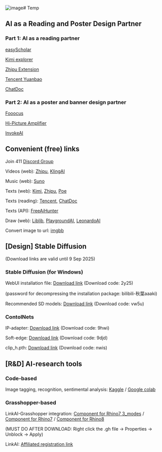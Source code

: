 ![image](https://github.com/user-attachments/assets/fd4d45dd-2a66-423c-8405-53d22135f588)# Temp

## AI as a Reading and Poster Design Partner ##

### Part 1: AI as a reading partner ###
[easyScholar](https://www.easyscholar.cc/)

[Kimi explorer](https://chromewebstore.google.com/detail/kimi-explorer/caejcfciegnnnepdhaopdogngbmojodl?hl=en)

[Zhipu Extension](https://chromewebstore.google.com/detail/%E6%99%BA%E8%B0%B1%E6%B8%85%E8%A8%80-%E4%BD%A0%E7%9A%84%E6%B5%8F%E8%A7%88%E5%99%A8ai%E5%8A%A9%E6%89%8B/mnpdbmgpebfihcndnpgdaihnkmloclkd)

[Tencent Yuanbao](https://yuanbao.tencent.com/chat)

[ChatDoc](https://chatdoc.com/)

### Part 2: AI as a poster and banner design partner ###
[Fooocus](https://github.com/lllyasviel/Fooocus)

[Hi-Picture Amplifier](http://store.aunbox.cn/hiphotobig?from=mp)

[InvokeAI](https://github.com/invoke-ai/InvokeAI)



## Convenient (free) links ##

Join 411 [Discord Group](https://discord.gg/pCfsJa4P)

Videos (web): [Zhipu](https://chatglm.cn/main/alltoolsdetail?lang=en), [KlingAI](https://klingai.kuaishou.com/text-to-video/new)

Music (web): [Suno](https://suno.com/)

Texts (web): [Kimi](https://kimi.moonshot.cn/), [Zhipu](https://chatglm.cn/main/alltoolsdetail?lang=zh), [Poe](https://poe.com/)

Texts (reading): [Tencent](https://yuanbao.tencent.com/), [ChatDoc](https://chatdoc.com/)

Texts (API): [FreeAiHunter](https://freeaihunter.com/cn)

Draw (web): [Liblib](https://www.liblib.art/), [PlaygroundAI](https://playground.com/), [LeonardoAI](https://app.leonardo.ai/)

Convert image to url: [imgbb](https://imgbb.com/)




## [Design] Stable Diffusion ## 
(Download links are valid until 9 Sep 2025)



### Stable Diffusion (for Windows) ###

WebUI installation file: [Download link](https://pan.baidu.com/s/1Ywt6OGVFFTwGYMCoPmu1aw) (Download code: 2y25)

(password for decompressing the installation package: bilibili-秋葉aaaki)

Recommended SD models: [Download link](https://pan.baidu.com/s/1dOREHCwSiRYzNT5VgcQZnQ) (Download code: vw5u)



### ContolNets ###

IP-adapter: [Download link](https://pan.baidu.com/s/1ODf9qcqA-AWsEmeT3I0wPw) (Download code: 9hwi)



Soft-edge: [Download link](https://pan.baidu.com/s/1jq7MpHk0blrGemHx6UZ6fQ) (Download code: 9djd)

clip_h.pth: [Download link](https://pan.baidu.com/s/1Xp9RiwqsROa3gHl1HviZvg) (Download code: nwis)



## [R&D] AI-research tools ##

### Code-based ###

Image tagging, recognition, sentimental analysis: [Kaggle](https://www.kaggle.com/code/henrikcheung/20240919-arc409-ai-workshop) / [Google colab](https://colab.research.google.com/drive/1b-XrXL8oOKodtfAolb2D9hBuXC6sKvk3?usp=sharing)

### Grasshopper-based ###

LinkAI-Grasshopper integration: [Component for Rhino7 3_modes](/images/GH/LinkAI_GH_Henrik_RH7_3_modes.gh) / [Component for Rhino7](/images/GH/LinkAI_GH_Henrik_RH7.gh) / [Component for Rhino8](/images/GH/LinkAI_GH_Henrik_RH8.gh)



(MUST DO AFTER DOWNLOAD: Right click the .gh file -> Properties -> Unblock ->  Apply)

LinkAI: [Affiliated registration link](https://link-ai.tech/home?share=Hr95VL)
